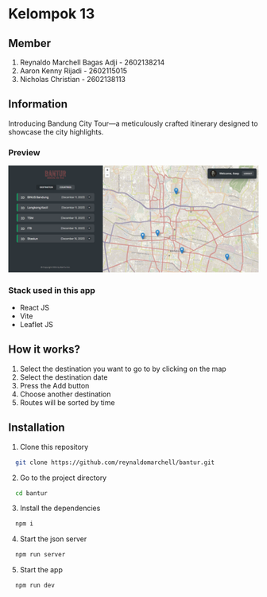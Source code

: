 # Kelompok 13

## Member

1. Reynaldo Marchell Bagas Adji - 2602138214
2. Aaron Kenny Rijadi - 2602115015
3. Nicholas Christian - 2602138113

## Information

Introducing Bandung City Tour—a meticulously crafted itinerary designed to showcase the city highlights.

### Preview

![Preview](dashboard.png)

### Stack used in this app

- React JS
- Vite
- Leaflet JS

## How it works?

1. Select the destination you want to go to by clicking on the map
2. Select the destination date
3. Press the Add button
4. Choose another destination
5. Routes will be sorted by time

## Installation

1. Clone this repository

```bash
  git clone https://github.com/reynaldomarchell/bantur.git
```

2.  Go to the project directory

```bash
  cd bantur
```

3. Install the dependencies

```bash
  npm i
```

4. Start the json server

```bash
  npm run server
```

5. Start the app

```bash
  npm run dev
```
